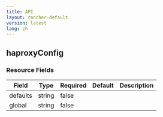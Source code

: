 ```yaml
---
title: API
layout: rancher-default
version: latest
lang: zh
---
```


## haproxyConfig





### Resource Fields

Field | Type | Required | Default | Description
---|---|---|---|---
defaults | string | false |  | 
global | string | false |  | 

